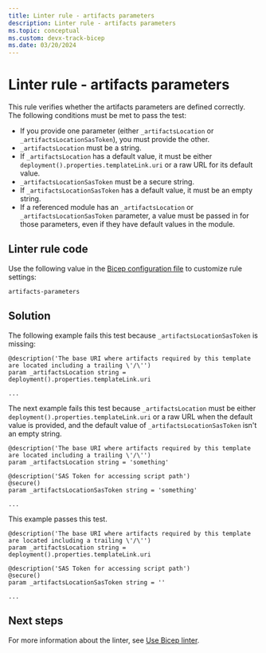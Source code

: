 ```yaml
---
title: Linter rule - artifacts parameters
description: Linter rule - artifacts parameters
ms.topic: conceptual
ms.custom: devx-track-bicep
ms.date: 03/20/2024
---
```


# Linter rule - artifacts parameters

This rule verifies whether the artifacts parameters are defined correctly. The following conditions must be met to pass the test:

- If you provide one parameter (either `_artifactsLocation` or `_artifactsLocationSasToken`), you must provide the other.
- `_artifactsLocation` must be a string.
- If `_artifactsLocation` has a default value, it must be either `deployment().properties.templateLink.uri` or a raw URL for its default value.
- `_artifactsLocationSasToken` must be a secure string.
- If `_artifactsLocationSasToken` has a default value, it must be an empty string.
- If a referenced module has an `_artifactsLocation` or `_artifactsLocationSasToken` parameter, a value must be passed in for those parameters, even if they have default values in the module.

## Linter rule code

Use the following value in the [Bicep configuration file](bicep-config-linter.md) to customize rule settings:

`artifacts-parameters`

## Solution

The following example fails this test because `_artifactsLocationSasToken` is missing:

```bicep
@description('The base URI where artifacts required by this template are located including a trailing \'/\'')
param _artifactsLocation string = deployment().properties.templateLink.uri

...
```

The next example fails this test because `_artifactsLocation` must be either `deployment().properties.templateLink.uri` or a raw URL when the default value is provided, and the default value of `_artifactsLocationSasToken` isn't an empty string.

```bicep
@description('The base URI where artifacts required by this template are located including a trailing \'/\'')
param _artifactsLocation string = 'something'

@description('SAS Token for accessing script path')
@secure()
param _artifactsLocationSasToken string = 'something'

...
````

This example passes this test.

```bicep
@description('The base URI where artifacts required by this template are located including a trailing \'/\'')
param _artifactsLocation string = deployment().properties.templateLink.uri

@description('SAS Token for accessing script path')
@secure()
param _artifactsLocationSasToken string = ''

...
```

## Next steps

For more information about the linter, see [Use Bicep linter](./linter.md).
